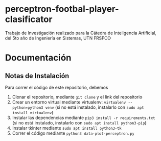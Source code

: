 # perceptron-footbal-player-clasificator
Trabajo de Investigación realizado para la Cátedra de Inteligencia Artificial, del 5to año de Ingeniería en Sistemas, UTN FRSFCO

# Documentación

## Notas de Instalación

Para correr el código de este repositorio, debemos


1. Clonar el repositorio, mediante `git clone` y el link del repositorio
2. Crear un entorno virtual mediante virtualenv: `virtualenv --python=python3 venv` (si no está instalado, instalarlo con `sudo apt install virtualenv`)
3. Instalar las dependencias mediante `pip3 install -r requirements.txt` (si no está instalado, instalarlo con `sudo apt install python3-pip`)
4. Instalar tkinter mediante `sudo apt install python3-tk`
5. Correr el código mediante `python3 data-plot-perceptron.py`
